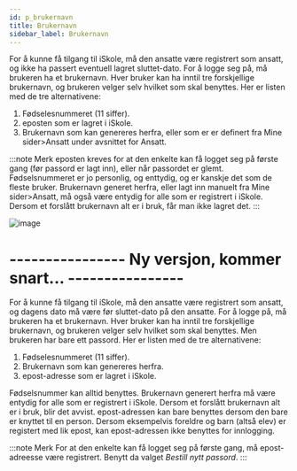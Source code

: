 ```yaml
---
id: p_brukernavn
title: Brukernavn
sidebar_label: Brukernavn
---
```

For å kunne få tilgang til iSkole, må den ansatte være registrert som ansatt, og ikke ha passert eventuell lagret sluttet-dato.
For å logge seg på, må brukeren ha et brukernavn. Hver bruker kan ha inntil tre forskjellige brukernavn, og brukeren velger selv hvilket som skal benyttes.
Her er listen med de tre alternativene:
1. Fødselesnummeret (11 siffer).
2. eposten som er lagret i iSkole.
3. Brukernavn som kan genereres herfra, eller som er er definert fra Mine sider>Ansatt under avsnittet for Ansatt.


:::note Merk
eposten kreves for at den enkelte kan få logget seg på første gang (før passord er lagt inn), eller når passordet er glemt.
Fødselsnummeret er jo personlig, og enttydig, og er kanskje det som de fleste bruker.
Brukernavn generet herfra, eller lagt inn manuelt fra Mine sider>Ansatt, må også være entydig for alle som er registrert i iSkole. Dersom et forslått brukernavn alt er i bruk, får man ikke lagret det. :::

![image](https://user-images.githubusercontent.com/80097133/137480638-a0dd6694-2ea9-41f8-bcc1-a74645bbb9ea.png)



# ---------------- Ny versjon, kommer snart... ----------------

For å kunne få tilgang til iSkole, må den ansatte være registrert som ansatt, og dagens dato må være før sluttet-dato på den ansatte.
For å logge på, må brukeren ha et brukernavn. Hver bruker kan ha inntil tre forskjellige brukernavn, og brukeren velger selv hvilket som skal benyttes. Men brukeren har bare ett passord.
Her er listen med de tre alternativene:
1. Fødselesnummeret (11 siffer).
2. Brukernavn som kan genereres herfra.
3. epost-adresse som er lagret i iSkole.

Fødselsnummer kan alltid benyttes.
Brukernavn generert herfra må være entydig for alle som er registrert i iSkole. Dersom et forslått brukernavn alt er i bruk, blir det avvist.
epost-adressen kan bare benyttes dersom den bare er knyttet til en person. Dersom eksempelvis foreldre og barn (altså elev) er registert med lik epost, kan epost-adressen ikke benyttes for innlogging.


:::note Merk
For at den enkelte kan få logget seg på første gang, må epost-adreesse være registrert.  Benytt da valget _Bestill nytt passord_. :::



